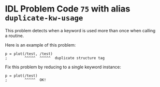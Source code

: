 # IDL Problem Code `75` with alias `duplicate-kw-usage`

<!--@include: ./severity/execution_error.md-->

This problem detects when a keyword is used more than once when calling a routine.

Here is an example of this problem:

```idl
p = plot(/test, /test)
;        ^^^^^  ^^^^^  duplicate structure tag
```

Fix this problem by reducing to a single keyword instance:

```idl
p = plot(/test)
;        ^^^^^  OK!
```
